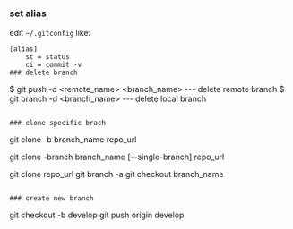 

### set alias
edit `~/.gitconfig` like:
```
[alias]
    st = status
    ci = commit -v
### delete branch
```
$ git push -d <remote_name> <branch_name>   --- delete remote branch
$ git branch -d <branch_name>    --- delete local branch
```

### clone specific brach
```
git clone -b branch_name repo_url

git clone -branch branch_name [--single-branch] repo_url

git clone repo_url
git branch -a
git checkout branch_name
```

### create new branch
```
git checkout -b develop
git push origin develop 
```